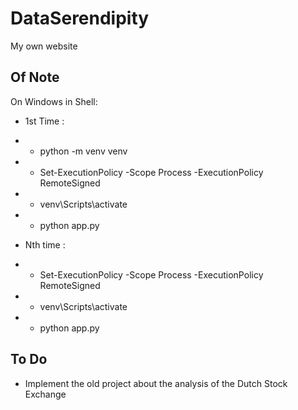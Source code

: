 # DataSerendipity
My own website

## Of Note
On Windows in Shell: 
- 1st Time :
- - python -m venv venv
- - Set-ExecutionPolicy -Scope Process -ExecutionPolicy RemoteSigned
- - venv\Scripts\activate
- - python app.py

- Nth time :
- - Set-ExecutionPolicy -Scope Process -ExecutionPolicy RemoteSigned
- - venv\Scripts\activate
- - python app.py


## To Do
- Implement the old project about the analysis of the Dutch Stock Exchange


